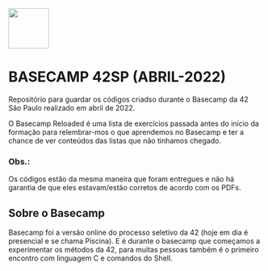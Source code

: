<img src="https://game.42sp.org.br/static/assets/images/42-saopaulo.png" height=80>

# BASECAMP 42SP (ABRIL-2022)
Repositório para guardar os códigos criadso durante o Basecamp da 42 São Paulo realizado em abril de 2022.

O Basecamp Reloaded é uma lista de exercícios passada antes do início da formação para relembrar-mos o que aprendemos no Basecamp e ter a chance de ver conteúdos das listas que não tinhamos chegado.

### Obs.:
Os códigos estão da mesma maneira que foram entregues e não há garantia de que eles estavam/estão corretos de acordo com os PDFs.

## Sobre o Basecamp
Basecamp foi a versão online do processo seletivo da 42 (hoje em dia é presencial e se chama Piscina).
E é durante o basecamp que começamos a experimentar os métodos da 42, para muitas pessoas também é o primeiro encontro com
linguagem C e comandos do Shell.
